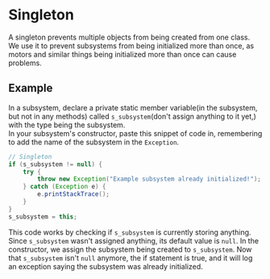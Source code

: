 Singleton
===
A singleton prevents multiple objects from being created from one class. We use it to prevent subsystems from being initialized more than once, as motors and similar things being initialized more than once can cause problems.

Example
---
In a subsystem, declare a private static member variable(in the subsystem, but not in any methods) called `s_subsystem`(don't assign anything to it yet,) with the type being the subsystem.  
In your subsystem's constructor, paste this snippet of code in, remembering to add the name of the subsystem in the `Exception`.
```java
// Singleton
if (s_subsystem != null) {
	try {
		throw new Exception("Example subsystem already initialized!");
	} catch (Exception e) {
		e.printStackTrace();
	}
}
s_subsystem = this;
```

This code works by checking if `s_subsystem` is currently storing anything. Since `s_subsystem` wasn't assigned anything, its default value is `null`. In the constructor, we assign the subsystem being created to `s_subsystem`. Now that `s_subsystem` isn't `null` anymore, the if statement is true, and it will log an exception saying the subsystem was already initialized.